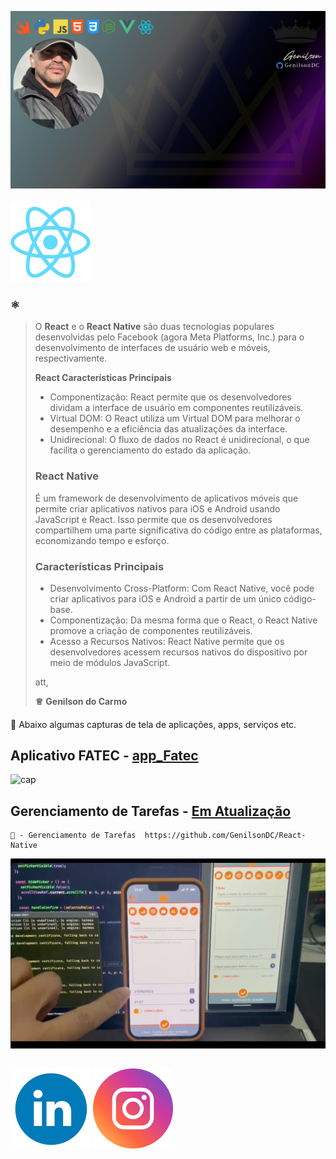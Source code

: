 ![GenilsonDC Banner](Documentation/GitGenilsonDC.png)

#### ![ App Logo](Documentation/react.png)

### ⚛️

>  O **React** e o **React Native** são duas tecnologias populares desenvolvidas pelo Facebook (agora Meta Platforms, Inc.) para o desenvolvimento de interfaces de usuário web e móveis, respectivamente.
>
> **React Características Principais**
>
> - Componentização: React permite que os desenvolvedores dividam a interface de usuário em componentes reutilizáveis.
> - Virtual DOM: O React utiliza um Virtual DOM para melhorar o desempenho e a eficiência das atualizações da interface.
> - Unidirecional: O fluxo de dados no React é unidirecional, o que facilita o gerenciamento do estado da aplicação.
>
> ### React Native
>
>  É um framework de desenvolvimento de aplicativos móveis que permite criar aplicativos nativos para iOS e Android usando JavaScript e React. Isso permite que os desenvolvedores compartilhem uma parte significativa do código entre as plataformas, economizando tempo e esforço.
>
> ### **Características Principais**
>
> - Desenvolvimento Cross-Platform: Com React Native, você pode criar aplicativos para iOS e Android a partir de um único código-base.
> - Componentização: Da mesma forma que o React, o React Native promove a criação de componentes reutilizáveis.
> - Acesso a Recursos Nativos: React Native permite que os desenvolvedores acessem recursos nativos do dispositivo por meio de módulos JavaScript.
>
> att,
>
> **♕** **Genilson do Carmo**

####

🔵 Abaixo algumas capturas de tela de aplicações, apps, serviços etc.

##  Aplicativo FATEC - [app_Fatec](https://github.com/GenilsonDC/React-Native/tree/main/App_FATEC) 

![cap](Documentation/app_Fatec.gif)



##  Gerenciamento de Tarefas - [Em Atualização](https://github.com/GenilsonDC/React-Native)

    📆 - Gerenciamento de Tarefas  https://github.com/GenilsonDC/React-Native

![cap](Documentation/img1.png)

## 





[![linkedin](Documentation/linkedin_icon.png)](https://www.linkedin.com/in/genilson-do-carmo-8a42b89a/) [![instagrm](Documentation/instag.png)](https://www.instagram.com/genilson_carmo/)
